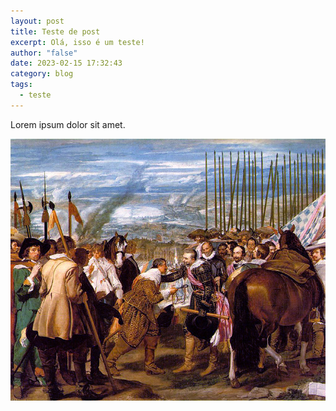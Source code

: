 ```yaml
---
layout: post
title: Teste de post
excerpt: Olá, isso é um teste!
author: "false"
date: 2023-02-15 17:32:43
category: blog
tags:
  - teste
---
```

L﻿orem ipsum dolor sit amet.



![](/uploads/721px-de_overgave_van_breda_velazquez.jpg)